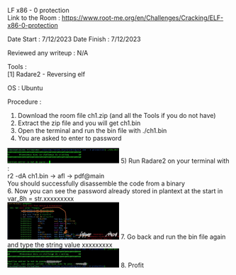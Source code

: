 LF x86 - 0 protection
<br>
Link to the Room : https://www.root-me.org/en/Challenges/Cracking/ELF-x86-0-protection

Date Start : 7/12/2023 Date Finish : 7/12/2023

Reviewed any writeup : N/A

Tools :<br>
[1] Radare2 - Reversing elf<br>

OS : Ubuntu

Procedure :<br>
1) Download the room file ch1.zip (and all the Tools if you do not have)<br>
2) Extract the zip file and you will get ch1.bin<br>
3) Open the terminal and run the bin file with ./ch1.bin<br>
4) You are asked to enter to password<br>
<img src="https://raw.githubusercontent.com/RemusDBD/remusctf-writeup/main/2023-ctf/root-me.org/cracking/ELF%20x86%20-%200%20protection/0.jpg" width="50%" height="50%">
5) Run Radare2 on your terminal with : <br>
r2 -dA ch1.bin -> afl -> pdf@main<br>
You should successfully disassemble the code from a binary<br>
6. Now you can see the password already stored in plantext at the start in var_8h = str.xxxxxxxxx<br>
<img src="https://raw.githubusercontent.com/RemusDBD/remusctf-writeup/main/2023-ctf/root-me.org/cracking/ELF%20x86%20-%200%20protection/1.jpg" width="50%" height="50%">
7. Go back and run the bin file again and type the string value xxxxxxxxx<br>
<img src="https://raw.githubusercontent.com/RemusDBD/remusctf-writeup/main/2023-ctf/root-me.org/cracking/ELF%20x86%20-%200%20protection/2.jpg" width="50%" height="50%">
8. Profit<br>
